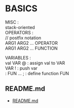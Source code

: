 # BASICS  
  
MISC :   
stack-oriented  
OPERATORS :   
// postfix notation  
ARG1 ARG2 … OPERATOR  
ARG1 ARG2 … FUNCTION  
  
VARIABLES :   
val VAR @	: assign val to VAR  
VAR !		: push var  
: FUN … ;	: define function FUN  

## README.md  
*	[README.md](./README.md)  

